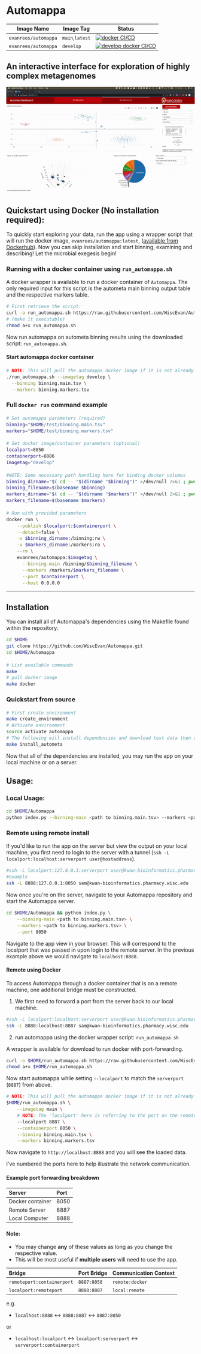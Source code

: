 Automappa
=========

| Image Name           | Image Tag       | Status                                                                                                                                                                                                                |
|----------------------|-----------------|-----------------------------------------------------------------------------------------------------------------------------------------------------------------------------------------------------------------------|
| `evanrees/automappa` | `main`,`latest` | [![docker CI/CD](https://github.com/WiscEvan/Automappa/actions/workflows/docker.yml/badge.svg?branch=main)](https://github.com/WiscEvan/Automappa/actions/workflows/docker.yml)                                       |
| `evanrees/automappa` | `develop`       | [![develop docker CI/CD](https://github.com/WiscEvan/Automappa/actions/workflows/docker.yml/badge.svg?branch=develop "evanrees/automappa:develop")](https://github.com/WiscEvan/Automappa/actions/workflows/docker.yml) |

An interactive interface for exploration of highly complex metagenomes
----------------------------------------------------------------------

![automappa](images/automappa.gif)

## Quickstart using Docker (No installation required):

 To quickly start exploring your data, run the app using a wrapper script that will run the docker image, `evanrees/automappa:latest`, ([available from Dockerhub](https://cloud.docker.com/repository/docker/evanrees/automappa/tags "Automappa Dockerhub Tags")). Now you can skip installation and start binning, examining and describing! Let the microbial exegesis begin!

### Running with a docker container using `run_automappa.sh`

A docker wrapper is available to run a docker container of `Automappa`.
The only required input for this script is the autometa main binning output table and the respective markers table.

```bash
# First retrieve the script:
curl -o run_automappa.sh https://raw.githubusercontent.com/WiscEvan/Automappa/main/docker/run_automappa.sh
# (make it executable)
chmod a+x run_automappa.sh
```

Now run automappa on autometa binning results using the downloaded script: `run_automappa.sh`.
#### Start automappa docker container

```bash
# NOTE: This will pull the automappa docker image if it is not already available.
./run_automappa.sh --imagetag develop \
  --binning binning.main.tsv \
  --markers binning.markers.tsv
```

### Full `docker run` command example

```bash
# Set automappa parameters (required)
binning="$HOME/test/binning.main.tsv"
markers="$HOME/test/binning.markers.tsv"

# Set docker image/container parameters (optional)
localport=8050
containerport=8886
imagetag="develop"

#NOTE: Some necessary path handling here for binding docker volumes
binning_dirname="$( cd -- "$(dirname "$binning")" >/dev/null 2>&1 ; pwd -P )"
binning_filename=$(basename $binning)
markers_dirname="$( cd -- "$(dirname "$markers")" >/dev/null 2>&1 ; pwd -P )"
markers_filename=$(basename $markers)

# Run with provided parameters
docker run \
    --publish $localport:$containerport \
    --detach=false \
    -v $binning_dirname:/binning:rw \
    -v $markers_dirname:/markers:ro \
    --rm \
    evanrees/automappa:$imagetag \
      --binning-main /binning/$binning_filename \
      --markers /markers/$markers_filename \
      --port $containerport \
      --host 0.0.0.0
```

----------------------------------------------------------------------------------------------------

## Installation

You can install all of Automappa's dependencies using the Makefile found within the repository.

```bash
cd $HOME
git clone https://github.com/WiscEvan/Automappa.git
cd $HOME/Automappa

# List available commands
make
# pull docker image
make docker
```

### Quickstart from source

```bash
# First create environment
make create_environment
# Activate environment
source activate automappa
# The following will install dependencies and download test data then start automappa
make install_autometa
```

Now that all of the dependencies are installed, you may run the app on your local machine or on a server.

## Usage:

### Local Usage:

```bash
cd $HOME/Automappa
python index.py --binning-main <path to binning.main.tsv> --markers <path to binning.markers.tsv>
```

### Remote using remote install

If you'd like to run the app on the server but view the output on your local machine, 
you first need to login to the server with a tunnel (`ssh -L localport:localhost:serverport user@hostaddress`).

```bash
#ssh -L localport:127.0.0.1:serverport user@kwan-bioinformatics.pharmacy.wisc.edu
#example
ssh -L 8888:127.0.0.1:8050 sam@kwan-bioinformatics.pharmacy.wisc.edu
```

Now once you're on the server, navigate to your Automappa repository and start the Automappa server.

```bash
cd $HOME/Automappa && python index.py \
    --binning-main <path to binning.main.tsv> \
    --markers <path to binning.markers.tsv> \
    --port 8050
```

Navigate to the app view in your browser. 
This will correspond to the localport that was passed in upon login to the remote server. 
In the previous example above we would navigate to `localhost:8888`.

#### Remote using Docker

To access Automappa through a docker container that is on a remote machine, one additional bridge
must be constructed. 

1. We first need to forward a port from the server back to our local machine.

```bash
#ssh -L localport:localhost:serverport user@kwan-bioinformatics.pharmacy.wisc.edu
ssh -L 8888:localhost:8887 sam@kwan-bioinformatics.pharmacy.wisc.edu
```

2. run automappa using the docker wrapper script: `run_automappa.sh`

A wrapper is available for download to run docker with port-forwarding.

```bash
curl -o $HOME/run_automappa.sh https://raw.githubusercontent.com/WiscEvan/Automappa/main/docker/run_automappa.sh
chmod a+x $HOME/run_automappa.sh
```

Now start automappa while setting `--localport` to match the `serverport` (`8887`) from above.

```bash
# NOTE: This will pull the automappa docker image if it is not already available.
$HOME/run_automappa.sh \
    --imagetag main \
    # NOTE: The 'localport' here is referring to the port on the remote
    --localport 8887 \
    --containerport 8050 \
    --binning binning.main.tsv \
    --markers binning.markers.tsv
```

Now navigate to `http://localhost:8888` and you will see the loaded data.

I've numbered the ports here to help illustrate the network communication.

#### Example port forwarding breakdown
| Server | Port |
| :------------- | :------------- |
| Docker container | 8050 |
| Remote Server | 8887 |
| Local Computer | 8888 |

#### Note:
- You may change **any** of these values as long as you change the respective value.
- This will be most useful if **multiple users** will need to use the app.

| Bridge | Port Bridge | Communication Context |
| :------------- | :------------- | :------------- |
| `remoteport:containerport` | `8887:8050` | `remote:docker` |
| `localport:remoteport` | `8888:8887` | `local:remote` |

e.g.

- `localhost:8888` <-> `8888:8887` <-> `8887:8050`

or

- `localhost:localport` <-> `localport:serverport` <-> `serverport:containerport`
